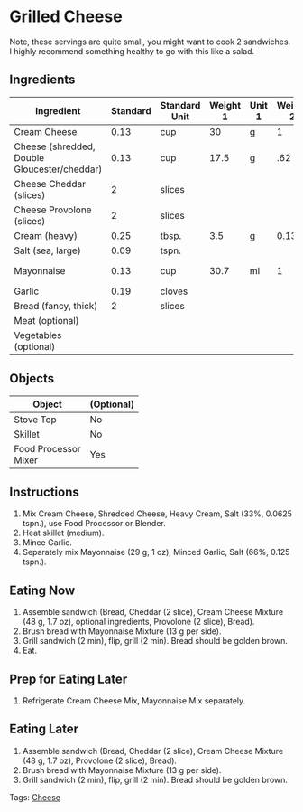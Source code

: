 # Grilled Cheese

Note, these servings are quite small, you might want to cook 2 sandwiches. I highly recommend something healthy to go with this like a salad.

## Ingredients

| Ingredient                                   | Standard | Standard Unit | Weight 1 | Unit 1 | Weight 2 | Unit 2 |
| -------------------------------------------- | -------- | ------------- | -------- | ------ | -------- | ------ |
| Cream Cheese                                 | 0.13     | cup           | 30       | g      | 1        | oz     |
| Cheese (shredded, Double Gloucester/cheddar) | 0.13     | cup           | 17.5     | g      | .62      | oz     |
| Cheese Cheddar (slices)                      | 2        | slices        |          |        |          |        |
| Cheese Provolone (slices)                    | 2        | slices        |          |        |          |        |
| Cream (heavy)                                | 0.25     | tbsp.         | 3.5      | g      | 0.13     | oz     |
| Salt (sea, large)                            | 0.09     | tspn.         |          |        |          |        |
| Mayonnaise                                   | 0.13     | cup           | 30.7     | ml     | 1        | fl oz  |
| Garlic                                       | 0.19     | cloves        |          |        |          |        |
| Bread (fancy, thick)                         | 2        | slices        |          |        |          |        |
| Meat  (optional)                             |          |               |          |        |          |        |
| Vegetables (optional)                        |          |               |          |        |          |        |


## Objects

| Object                    | (Optional) |
| ------------------------- | ---------- |
| Stove Top                 | No         |
| Skillet                   | No         |
| Food Processor<br />Mixer | Yes        |


## Instructions

1. Mix Cream Cheese, Shredded Cheese, Heavy Cream, Salt (33%, 0.0625 tspn.), use Food Processor or Blender.
2. Heat skillet (medium).
3. Mince Garlic.
4. Separately mix Mayonnaise (29 g, 1 oz), Minced Garlic, Salt (66%, 0.125 tspn.).

## Eating Now

1. Assemble sandwich (Bread, Cheddar (2 slice), Cream Cheese Mixture (48 g, 1.7 oz), optional ingredients, Provolone (2 slice), Bread).
2. Brush bread with Mayonnaise Mixture (13 g per side).
3. Grill sandwich (2 min), flip, grill (2 min). Bread should be golden brown.
4. Eat.

## Prep for Eating Later

1. Refrigerate Cream Cheese Mix, Mayonnaise Mix separately.

## Eating Later

1. Assemble sandwich (Bread, Cheddar (2 slice), Cream Cheese Mixture (48 g, 1.7 oz), Provolone (2 slice), Bread).
2. Brush bread with Mayonnaise Mixture (13 g per side).
3. Grill sandwich (2 min), flip, grill (2 min). Bread should be golden brown.

Tags: [Cheese](/Tags/Cheese.md) 
